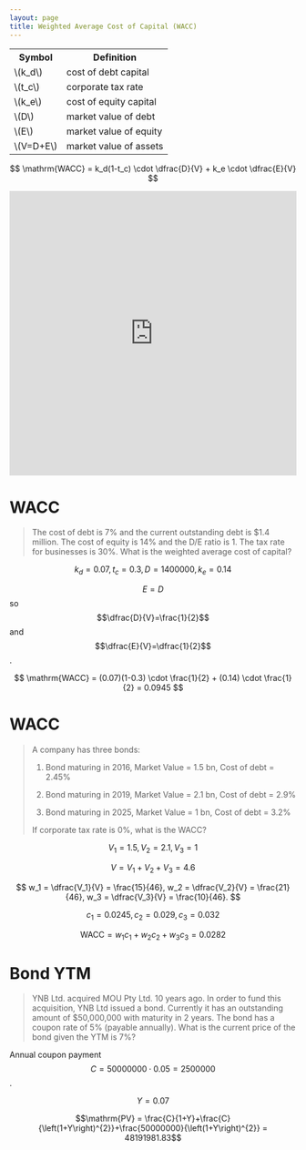 ```yaml
---
layout: page
title: Weighted Average Cost of Capital (WACC)
---
```


<table>
<tr>
<th>Symbol</th>
<th>Definition</th>
</tr>
<tr>
<td>\(k_d\)</td>
<td>cost of debt capital</td>
</tr>
<tr>
<td>\(t_c\)</td>
<td>corporate tax rate</td>
</tr>
<tr>
<td>\(k_e\)</td>
<td>cost of equity capital</td>
</tr>
<tr>
<td>\(D\)</td>
<td>market value of debt</td>
</tr>
<tr>
<td>\(E\)</td>
<td>market value of equity</td>
</tr>
<tr>
<td>\(V=D+E\)</td>
<td>market value of assets</td>
</tr>
</table>

$$
\mathrm{WACC} = k_d(1-t_c) \cdot \dfrac{D}{V} + k_e \cdot \dfrac{E}{V}
$$

<iframe style="border: none" allow="fullscreen" src='https://graspablemath.com/canvas/embed.html?load=_39725d50befd67f5&options={"auto_resize_on_scroll": false, "use_toolbar": true, "undo_btn": true, "redo_btn": true, "new_sheet_btn": false, "font_size_btns": true, "formula_btn": false, "formula_panel": true, "help_btn": false, "help_logo_btn": true, "transform_btn": false, "keypad_btn": false, "scrub_btn": false, "draw_btn": false, "erase_btn": false, "arrange_btn": false, "reset_btn": true, "save_btn": false, "load_btn": false, "settings_btn": false, "share_btn": false, "insert_btn": false, "use_hold_menu": false, "display_labels": false, "btn_size": "xs", "ask_confirmation_on_closing": false, "vertical_scroll": true}' width="100%" height="500px"></iframe>

# WACC

> The cost of debt is 7% and the current outstanding debt is $1.4 million. The cost of equity is 14% and the D/E ratio is 1. The tax rate for businesses is 30%. What is the weighted average cost of capital?

$$
k_d = 0.07, t_c=0.3, D=1400000, k_e=0.14
$$

$$E=D$$ so $$\dfrac{D}{V}=\frac{1}{2}$$ and $$\dfrac{E}{V}=\dfrac{1}{2}$$.

$$
\mathrm{WACC} = (0.07)(1-0.3) \cdot \frac{1}{2} + (0.14) \cdot \frac{1}{2} = 0.0945
$$

# WACC

> A company has three bonds:
>
> 1.  Bond maturing in 2016, Market Value = 1.5 bn, Cost of debt = 2.45% 
>
> 2.  Bond maturing in 2019, Market Value = 2.1 bn, Cost of debt = 2.9%
>
> 3.  Bond maturing in 2025, Market Value = 1 bn, Cost of debt = 3.2% 
>
> If corporate tax rate is 0%, what is the WACC?

$$
V_1=1.5, V_2 = 2.1, V_3 = 1
$$

$$
V = V_1+V_2+V_3 = 4.6
$$

$$
w_1 = \dfrac{V_1}{V} = \frac{15}{46}, w_2 = \dfrac{V_2}{V} = \frac{21}{46}, w_3 = \dfrac{V_3}{V} = \frac{10}{46}.
$$

$$
c_1 = 0.0245, c_2 = 0.029, c_3 = 0.032
$$

$$
\mathrm{WACC} = w_1c_1 + w_2c_2 + w_3c_3 = 0.0282
$$


# Bond YTM

> YNB Ltd. acquired MOU Pty Ltd. 10 years ago. In order to fund this acquisition, YNB Ltd issued a bond. Currently it has an outstanding amount of $50,000,000 with maturity in 2 years. The bond has a coupon rate of 5% (payable annually). What is the current price of the bond given the YTM is 7%?

Annual coupon payment $$C=50000000\cdot0.05 = 2500000$$.

$$Y=0.07$$

$$\mathrm{PV} = \frac{C}{1+Y}+\frac{C}{\left(1+Y\right)^{2}}+\frac{50000000}{\left(1+Y\right)^{2}} = 48191981.83$$

